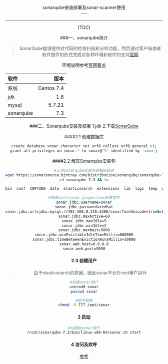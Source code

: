<center>sonarqube安装部署及sonar-scanner使用<center>
---


-------------------
[TOC]

###一、sonarqube简介
>SonarQube能够提供对代码的检查扫描和分析功能，然后通过客户端或者软件插件的形式完成对各种环境和软件的支持[官网](https://www.sonarqube.org/)

环境说明参考[官网要求](https://docs.sonarqube.org/display/SONAR/Requirements)

|    软件   |    版本 |
| :-------- | --------:|
| 系统  | Centos 7.4 |
| jdk	| 1.8 |
| mysql | 5.7.21 |
|sonarqube|7.3|

###二、Sonarqube安装及部署
1.jdk
2.下载[SonarQube](https://www.sonarqube.org/downloads/)

####2.1 创建数据库
```bash
create database sonar character set urf8 collate utf8_general_ci;
grant all privileges on sonar.* to sonar@"%" identified by 'xxxx';
```
####2.2 解压Sonarqube安装包
```bash
#上传sonarqube安装包到相应目录
wget https://sonarsource.bintray.com/Distribution/sonarqube/sonarqube-7.3.zip
cd sonarqube-7.3 && ls

bin  conf  COPYING  data  elasticsearch  extensions  lib  logs  temp  web

#修改conf/sonar.properties配置文件
sonar.jdbc.username=sonar
sonar.jdbc.password=redhat
sonar.jdbc.url=jdbc:mysql://192.168.0.216:3306/sonar?useUnicode=true&characterEncoding=utf8&rewriteBatchedStatements=true&useConfigs=maxPerformance&useSSL=false
sonar.jdbc.maxActive=60
sonar.jdbc.maxIdle=5
sonar.jdbc.minIdle=2
sonar.jdbc.maxWait=5000
sonar.jdbc.minEvictableIdleTimeMillis=600000
sonar.jdbc.timeBetweenEvictionRunsMillis=30000
sonar.web.host=0.0.0.0
sonar.web.port=9090
```

#### 2.3 创建用户
>由于elasticsearch的原因，因此sonar不允许root用户运行
```bash
#创建sonar用户
useradd sonar
passwd sonar

#赋予权限
chmod -R 777 /opt/sonar
```

#### 3 启动
```bash
#切换到sonar用户
/root/sonarqube-7.3/bin/linux-x86-64/sonar.sh start
```

#### 4 访问及欢呼


[参考](https://blog.csdn.net/beauxie/article/details/81157330)